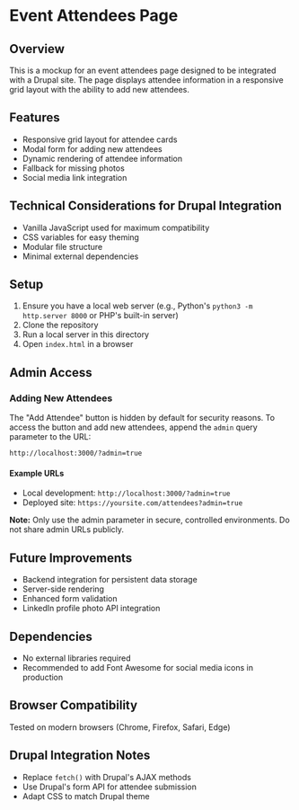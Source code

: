 # Event Attendees Page

## Overview
This is a mockup for an event attendees page designed to be integrated with a Drupal site. The page displays attendee information in a responsive grid layout with the ability to add new attendees.

## Features
- Responsive grid layout for attendee cards
- Modal form for adding new attendees
- Dynamic rendering of attendee information
- Fallback for missing photos
- Social media link integration

## Technical Considerations for Drupal Integration
- Vanilla JavaScript used for maximum compatibility
- CSS variables for easy theming
- Modular file structure
- Minimal external dependencies

## Setup
1. Ensure you have a local web server (e.g., Python's `python3 -m http.server 8000` or PHP's built-in server)
2. Clone the repository
3. Run a local server in this directory
4. Open `index.html` in a browser

## Admin Access

### Adding New Attendees

The "Add Attendee" button is hidden by default for security reasons. To access the button and add new attendees, append the `admin` query parameter to the URL:

```
http://localhost:3000/?admin=true
```

#### Example URLs
- Local development: `http://localhost:3000/?admin=true`
- Deployed site: `https://yoursite.com/attendees?admin=true`

**Note:** Only use the admin parameter in secure, controlled environments. Do not share admin URLs publicly.

## Future Improvements
- Backend integration for persistent data storage
- Server-side rendering
- Enhanced form validation
- LinkedIn profile photo API integration

## Dependencies
- No external libraries required
- Recommended to add Font Awesome for social media icons in production

## Browser Compatibility
Tested on modern browsers (Chrome, Firefox, Safari, Edge)

## Drupal Integration Notes
- Replace `fetch()` with Drupal's AJAX methods
- Use Drupal's form API for attendee submission
- Adapt CSS to match Drupal theme
